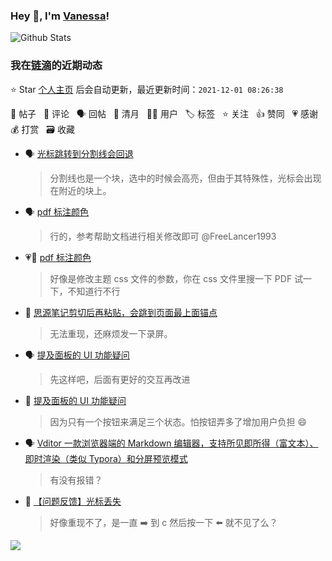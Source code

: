 ### Hey 👋, I'm [Vanessa](http://vanessa.b3log.org/)!

![Github Stats](https://github-readme-stats.vercel.app/api?username=Vanessa219&show_icons=true)

<!--events start -->

### 我在[链滴](https://ld246.com)的近期动态

⭐️ Star [个人主页](https://github.com/Vanessa219/Vanessa219) 后会自动更新，最近更新时间：`2021-12-01 08:26:38`

📝 帖子 &nbsp; 💬 评论 &nbsp; 🗣 回帖 &nbsp; 🌙 清月 &nbsp; 👨‍💻 用户 &nbsp; 🏷️ 标签 &nbsp; ⭐️ 关注 &nbsp; 👍 赞同 &nbsp; 💗 感谢 &nbsp; 💰 打赏 &nbsp; 🗃 收藏

* 🗣 [光标跳转到分割线会回退](https://ld246.com/article/1637813071853/comment/1638275430604#comments)

  > 分割线也是一个块，选中的时候会高亮，但由于其特殊性，光标会出现在附近的块上。
* 🗣 [pdf 标注颜色](https://ld246.com/article/1638280803925/comment/1638284625183#comments)

  > 行的，参考帮助文档进行相关修改即可 @FreeLancer1993
* 💗💬 [pdf 标注颜色](https://ld246.com/article/1638280803925/comment/1638284625183#comments)

  > 好像是修改主题 css 文件的参数，你在 css 文件里搜一下 PDF 试一下，不知道行不行
* 💬 [思源笔记剪切后再粘贴，会跳到页面最上面锚点](https://ld246.com/article/1638269988414/comment/1638288309054#comments)

  > 无法重现，还麻烦发一下录屏。
* 🗣 [提及面板的 UI 功能疑问](https://ld246.com/article/1638251154903/comment/1638275078560#comments)

  > 先这样吧，后面有更好的交互再改进
* 💬 [提及面板的 UI 功能疑问](https://ld246.com/article/1638251154903/comment/1638260873274#comments)

  > 因为只有一个按钮来满足三个状态。怕按钮弄多了增加用户负担 😄
* 🗣 [Vditor 一款浏览器端的 Markdown 编辑器，支持所见即所得（富文本）、即时渲染（类似 Typora）和分屏预览模式](https://ld246.com/article/1549638745630/comment/1638260473410#comments)

  > 有没有报错？
* 💬 [【问题反馈】光标丢失](https://ld246.com/article/1638236442410/comment/1638240545852#comments)

  > 好像重现不了，是一直 ➡️ 到 c 然后按一下 ⬅️ 就不见了么？


<!--events end -->

<a title="Hits" target="_blank" href="https://github.com/Vanessa219/Vanessa219"><img src="https://hits.b3log.org/Vanessa219/Vanessa219.svg"></a>
